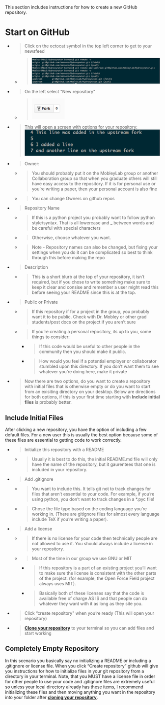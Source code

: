 This section includes instructions for how to create a new GitHub repository.

# Start on GitHub

  - > Click on the octocat symbol in the top left corner to get to your newsfeed
    
      - > ![](./media/image2.png)

  - > On the left select “New repository"
    
      - > ![](./media/image1.png)

  - > This will open a screen with options for your repository:![](./media/image3.png)

  - > Owner:
    
      - > You should probably put it on the MobleyLab group or another Collaboration group so that when you graduate others will still have easy access to the repository. If it is for personal use or you’re writing a paper, then your personal account is also fine
    
      - > You can change Owners on github repos

  - > Repository Name
    
      - > If this is a python project you probably want to follow python style/syntax. That is all lowercase and \_ between words and be careful with special characters
    
      - > Otherwise, choose whatever you want.
    
      - > Note - Repository names can also be changed, but fixing your settings when you do it can be complicated so best to think through this before making the repo

  - > Description
    
      - > This is a short blurb at the top of your repository, it isn’t required, but if you chose to write something make sure to keep it clear and consise and remember a user might read this before seeing your README since this is at the top.

  - > Public or Private
    
      - > If this repository if for a project in the group, you probably want it to be public. Check with Dr. Mobley or other grad students/post docs on the project if you aren’t sure
    
      - > If you’re creating a personal repository, its up to you, some things to consider:
        
          - > If this code would be useful to other people in the community then you should make it public.
        
          - > How would you feel if a potential employer or collaborator stumbled upon this directory. If you don’t want them to see whatever you’re doing here, make it private

  - > Now there are two options, do you want to create a repository with initial files that is otherwise empty or do you want to start from an exisiting directory on your desktop. Below are directions for both options, if this is your first time starting with **Include initial files** is probably better.

## Include Initial Files

After clicking a new repository, you have the option of including a few default files. For a new user this is usually the best option because some of these files are essential to getting code to work correctly.

  - > Initialize this repository with a README
    
      - > Usually it is best to do this, the initial README.md file will only have the name of the repository, but it gaurentees that one is included in your repository.

  - > Add .gitignore
    
      - > You want to include this. It tells git not to track changes for files that aren’t essential to your code. For example, if you’re using python, you don’t want to track changes in a \*.pyc file\!
    
      - > Chose the file type based on the coding language you’re working in. (There are gitignore files for almost every language include TeX if you’re writing a paper).

  - > Add a license
    
      - > If there is no license for your code then technically people are not allowed to use it. You should always include a license in your repository.
    
      - > Most of the time in our group we use GNU or MIT
        
          - > If this repository is a part of an existing project you’ll want to make sure the license is consistent with the other parts of the project. (for example, the Open Force Field project always uses MIT).
        
          - > Basically both of these licenses say that the code is available free of charge AS IS and that people can do whatever they want with it as long as they site you.

  - > Click “create repository" when you’re ready (This will open your repository)

  - > [**<span class="underline">Clone your repository</span>**](https://docs.google.com/document/d/1kXob_nXz-LxOyJcHq-zgJnskma10SPXm7YCy1dhujq0/edit?usp=sharing) to your terminal so you can add files and start working

## Completely Empty Repository

In this scenario you basically say no initializing a README or including a .gitignore or license file. When you click “Create repository” github will give you instructions for how to initialize files in your git repository from a directory in your terminal. Note, that you MUST have a license file in order for other people to use your code and .gitignore files are extremely useful so unless your local directory already has these items, I recommend initializing these files and then moving anything you want in the repository into your folder after [**<span class="underline">cloning your repository</span>**](https://docs.google.com/document/d/1kXob_nXz-LxOyJcHq-zgJnskma10SPXm7YCy1dhujq0/edit?usp=sharing).
